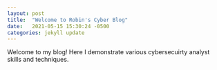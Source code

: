 ```yaml
---
layout: post
title:  "Welcome to Robin's Cyber Blog"
date:   2021-05-15 15:30:24 -0500
categories: jekyll update
---
```

Welcome to my blog! Here I demonstrate various cybersecuirty analyst skills and techniques. 
